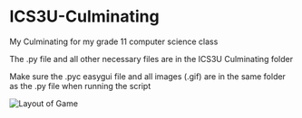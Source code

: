 # ICS3U-Culminating
My Culminating for my grade 11 computer science class

The .py file and all other necessary files are in the ICS3U Culminating folder

Make sure the .pyc easygui file and all images (.gif) are in the same folder as the .py file when running the script

![Layout of Game](https://github.com/ashhalsyed/ICS3U-Culminating/blob/master/Computer%20Science%20Adventure%20Quiz%20Preview.gif)
